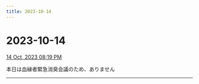 ```yaml
---
title: 2023-10-14
---
```

# 2023-10-14

[14 Oct, 2023 08:19 PM](https://twitter.com/hirasawa/status/1713152481763721348#m)

本日は血縁者緊急消臭会議のため、ありません

---


